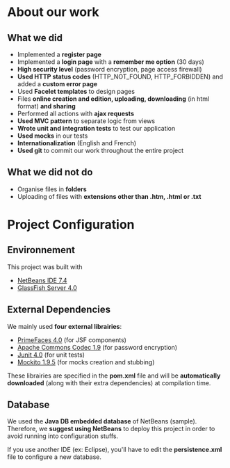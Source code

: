 About our work
=

What we did
-

* Implemented a **register page**
* Implemented a **login page** with a **remember me option** (30 days)
* **High security level** (password encryption, page access firewall)
* **Used HTTP status codes** (HTTP_NOT_FOUND, HTTP_FORBIDDEN) and added a **custom error page**
* Used **Facelet templates** to design pages
* Files **online creation and edition, uploading, downloading** (in html format) **and sharing**
* Performed all actions with **ajax requests**
* **Used MVC pattern** to separate logic from views
* **Wrote unit and integration tests** to test our application
* **Used mocks** in our tests
* **Internationalization** (English and French)
* **Used git** to commit our work throughout the entire project

What we did not do
-

* Organise files in **folders**
* Uploading of files with **extensions other than .htm, .html or .txt**

Project Configuration
=

Environnement
-
This project was built with

* [NetBeans IDE 7.4](https://netbeans.org/community/releases/74/)
* [GlassFish Server 4.0](https://glassfish.java.net/)

External Dependencies
-
We mainly used **four external librairies**:

* [PrimeFaces 4.0](http://primefaces.org/) (for JSF components)
* [Apache Commons Codec 1.9](http://commons.apache.org/) (for password encryption)
* [Junit 4.0](http://junit.org/) (for unit tests)
* [Mockito 1.9.5](http://code.google.com/p/mockito/) (for mocks creation and stubbing)

These librairies are specified in the **pom.xml** file and will be **automatically downloaded** (along with their extra dependencies) at compilation time.

Database
-
We used the **Java DB embedded database** of NetBeans (sample). 
Therefore, we **suggest using NetBeans** to deploy this project
in order to avoid running into configuration stuffs.

If you use another IDE (ex: Eclipse), you'll have to edit the **persistence.xml**
file to configure a new database.
